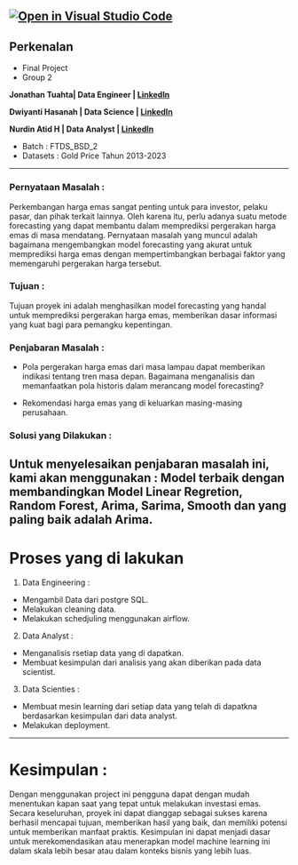 [![Open in Visual Studio Code](https://classroom.github.com/assets/open-in-vscode-718a45dd9cf7e7f842a935f5ebbe5719a5e09af4491e668f4dbf3b35d5cca122.svg)](https://classroom.github.com/online_ide?assignment_repo_id=13151067&assignment_repo_type=AssignmentRepo)
---
## Perkenalan

- Final Project 
- Group 2 

**Jonathan Tuahta| Data Engineer  | [LinkedIn](https://www.linkedin.com/in/jonathan-tuahta-b27401258/)** 

**Dwiyanti Hasanah | Data Science | [LinkedIn](https://www.linkedin.com/in/dwianti-hasanah-2532491b7/)**

**Nurdin Atid H | Data Analyst | [LinkedIn](https://www.linkedin.com/in/nurdinatid/)**

- Batch       : FTDS_BSD_2
- Datasets    : Gold Price Tahun 2013-2023
---
### Pernyataan Masalah :
Perkembangan harga emas sangat penting untuk para investor, pelaku pasar, dan pihak terkait lainnya. Oleh karena itu, perlu adanya suatu metode forecasting yang dapat membantu dalam memprediksi pergerakan harga emas di masa mendatang. Pernyataan masalah yang muncul adalah bagaimana mengembangkan model forecasting yang akurat untuk memprediksi harga emas dengan mempertimbangkan berbagai faktor yang memengaruhi pergerakan harga tersebut.

### Tujuan : 
 
Tujuan proyek ini adalah menghasilkan model forecasting yang handal untuk memprediksi pergerakan harga emas, memberikan dasar informasi yang kuat bagi para pemangku kepentingan.

### Penjabaran Masalah : 
- Pola pergerakan harga emas dari masa lampau dapat memberikan indikasi tentang tren masa depan. Bagaimana menganalisis dan memanfaatkan pola historis dalam merancang model forecasting?

- Rekomendasi harga emas yang di keluarkan masing-masing perusahaan. 

### Solusi yang Dilakukan :

Untuk menyelesaikan penjabaran masalah ini, kami akan menggunakan : Model terbaik dengan membandingkan  Model Linear Regretion, Random Forest, Arima, Sarima, Smooth dan yang paling baik adalah Arima.
---
# Proses yang di lakukan 
1. Data Engineering : 
- Mengambil Data dari postgre SQL.
- Melakukan cleaning data.
- Melakukan schedjuling menggunakan airflow.
2. Data Analyst :
- Menganalisis rsetiap data yang di dapatkan.
- Membuat kesimpulan dari analisis yang akan diberikan pada data scientist.
3. Data Scienties :
- Membuat mesin learning dari setiap data yang telah di dapatkna berdasarkan kesimpulan dari data analyst.
- Melakukan deployment.
---
# Kesimpulan :
Dengan menggunakan project ini pengguna dapat dengan mudah menentukan kapan saat yang tepat untuk melakukan investasi emas. Secara keseluruhan, proyek ini dapat dianggap sebagai sukses karena berhasil mencapai tujuan, memberikan hasil yang baik, dan memiliki potensi untuk memberikan manfaat praktis. Kesimpulan ini dapat menjadi dasar untuk merekomendasikan atau menerapkan model machine learning ini dalam skala lebih besar atau dalam konteks bisnis yang lebih luas.
